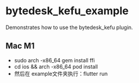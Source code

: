 # bytedesk_kefu_example

Demonstrates how to use the bytedesk_kefu plugin.

## Mac M1

- sudo arch -x86_64 gem install ffi
- cd ios && arch -x86_64 pod install
- 然后在 example文件夹执行：flutter run
